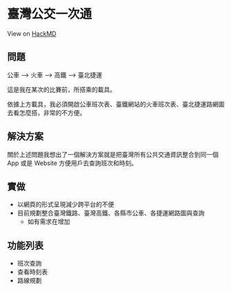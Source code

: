 # 臺灣公交一次通

View on [HackMD](https://hackmd.io/@AVnwDI7AT1WV00h61-dCIg/B14lVgQUt)

## 問題
公車 --> 火車 --> 高鐵 --> 臺北捷運  

這是我在某次的比賽前，所搭乘的載具。  

依據上方載具，我必須開啟公車班次表、臺鐵網站的火車班次表、臺北捷運路網圖去看怎麼搭，非常的不方便。  

## 解決方案
關於上述問題我想出了一個解決方案就是把臺灣所有公共交通資訊整合到同一個 App 或是 Website 方便用戶去查詢班次和時刻。  

## 實做
- 以網頁的形式呈現減少跨平台的不便
- 目前規劃整合臺灣鐵路、臺灣高鐵、各縣市公車、各捷運網路圖與查詢
    - 如有需求在增加

## 功能列表
- 班次查詢
- 查看時刻表
- 路線規劃
